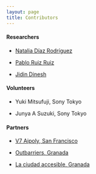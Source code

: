 ```yaml
---
layout: page
title: Contributors
---
```


#### Researchers                                                                           
* [Natalia Díaz Rodríguez](https://nataliadiaz.github.io)                             

* [Pablo Ruiz Ruiz](https://www.linkedin.com/in/pabloruizruiz/)                       

* [Jidin Dinesh](http://jidindinesh.github.io)

#### Volunteers
* Yuki Mitsufuji, Sony Tokyo

* Junya A Suzuki, Sony Tokyo

#### Partners
* [V7 Aipoly, San Francisco](https://www.aipoly.com/technology)

* [Outbarriers, Granada](https://outbarriers.com/en/)

* [La ciudad accesible, Granada](http://www.laciudadaccesible.com/donaciones/antonio.html)







